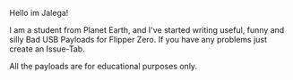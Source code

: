 Hello im Jalega!

I am a student from Planet Earth, and I've started writing useful, funny and silly Bad USB Payloads for Flipper Zero. If you have any problems just create an Issue-Tab.


All the payloads are for educational purposes only.
